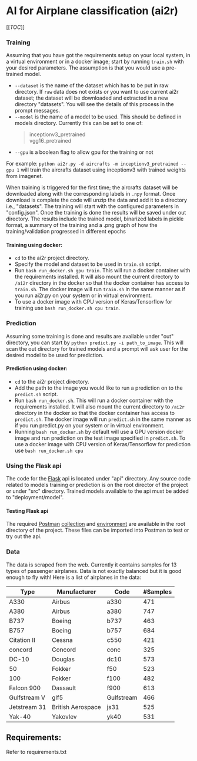 # AI for Airplane classification (ai2r)

[[_TOC_]]
### Training
Assuming that you have got the requirements setup on your local system, in a virtual environment or in a docker image; 
start by running `train.sh` with your desired parameters. The assumption is that you would use a pre-trained model.
* `--dataset` is the name of the dataset which has to be put in raw directory. If `raw` data does not exists or you want
 to use current ai2r dataset; the dataset will be downloaded and extracted in a new directory "datasets". You will see 
 the details of this process in the prompt messages.
* `--model` is the name of a model to be used. This should be defined in models directory. Currently this can be set to 
one of:  
  > inceptionv3_pretrained  
  > vgg16_pretrained  
* `--gpu` is a boolean flag to allow gpu for the training or not

For example: `python ai2r.py -d aircrafts -m inceptionv3_pretrained --gpu 1` will train the aircrafts dataset using 
inceptionv3 with trained weights from imagenet.     

When training is triggered for the first time; the aircrafts dataset will be downloaded along with the corresponding 
labels in `.npy` format. Once download is complete the code will unzip the data and add it to a directory i.e., 
"datasets". The training will start with the configured parameters in "config.json". Once the training is done the 
results will be saved under out directory. The results include the trained model, binarized labels in pickle format, a 
summary of the training and a .png graph of how the training/validation progressed in different epochs

#### Training using docker:
* `cd` to the ai2r project directory.
* Specify the model and dataset to be used in `train.sh` script.
* Run `bash run_docker.sh gpu train`. This will run a docker container with the requirements installed. It will also mount
 the current directory to `/ai2r` directory in the docker so that the docker container has access to `train.sh`. 
 The docker image will run `train.sh` in the same manner as if you run ai2r.py on your system or in virtual environment.
* To use a docker image with CPU version of Keras/Tensorflow for training use `bash run_docker.sh cpu train`.

### Prediction
Assuming some training is done and results are available under "out" directory, you can start by 
`python predict.py -i path_to_image`. This will scan the out directory for trained models and a prompt will ask user 
for the desired model to be used for prediction.

#### Prediction using docker:
* `cd` to the ai2r project directory.
* Add the path to the image you would like to run a prediction on to the `predict.sh` script.
* Run `bash run_docker.sh`. This will run a docker container with the requirements installed. It will also mount the 
current directory to `/ai2r` directory in the docker so that the docker container has access to `predict.sh`. 
The docker image will run `predict.sh` in the same manner as if you run predict.py on your system or in virtual environment.
* Running `bash run_docker.sh` by default will use a GPU version docker image and run prediction on the test image 
specified in `predict.sh`. To use a docker image with CPU version of Keras/Tensorflow for prediction use `bash run_docker.sh cpu`

### Using the Flask api
The code for the [Flask](http://flask.pocoo.org/) api is located under "api" directory. Any source code related to 
models training or prediction is on the root director of the project or under "src" directory. Trained models available 
to the api must be added to "deployment/model".
#### Testing Flask api
The required [Postman](https://www.getpostman.com/) [collection](https://github.com/ArasAzimi/ai2r/blob/master/ai2r.postman_collection.json)
 and [environment](https://github.com/ArasAzimi/ai2r/blob/master/ai2r.postman_environment.json) are available in the
  root directory of the project. These files can be imported into Postman to test or try out the api.

### Data
The data is scraped from the web. Currently it contains samples for 13 types of passenger airplanes. Data is
not exactly balanced but it is good enough to fly with!
Here is a list of airplanes in the data:  

|Type|Manufacturer|Code|#Samples|
|---|---|---|---|  
|A330|Airbus|a330|471|
|A380|Airbus|a380|747|
|B737|Boeing|b737|463|
|B757|Boeing|b757|684|
|Citation II|Cessna|c550|421|
|concord|Concord|conc|325|
|DC-10|Douglas|dc10|573|
|50|Fokker|f50|523|
|100|Fokker|f100|482|
|Falcon 900|Dassault|f900|613|
|Gulfstream V|glf5|Gulfstream|466|
|Jetstream 31|British Aerospace|js31|525|
|Yak-40|Yakovlev|yk40|531|


## Requirements:
Refer to requirements.txt
